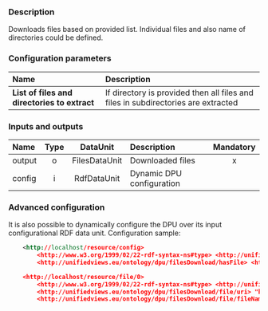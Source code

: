 ### Description

Downloads files based on provided list. Individual files and also name of directories could be defined.

### Configuration parameters

| Name | Description |
|:----|:----|
|**List of files and directories to extract** | If directory is provided then all files and files in subdirectories are extracted |

### Inputs and outputs

|Name |Type | DataUnit | Description | Mandatory |
|:--------|:------:|:------:|:-------------|:---------------------:|
|output |o| FilesDataUnit | Downloaded files |x|
|config |i| RdfDataUnit | Dynamic DPU configuration | |

### Advanced configuration

It is also possible to dynamically configure the DPU over its input configurational RDF data unit.
Configuration sample:
```xml
    <http://localhost/resource/config> 
        <http://www.w3.org/1999/02/22-rdf-syntax-ns#type> <http://unifiedviews.eu/ontology/dpu/filesDownload/Config>;
        <http://unifiedviews.eu/ontology/dpu/filesDownload/hasFile> <http://localhost/resource/file/0>.

    <http://localhost/resource/file/0>
        <http://www.w3.org/1999/02/22-rdf-syntax-ns#type> <http://unifiedviews.eu/ontology/dpu/filesDownload/File>;
        <http://unifiedviews.eu/ontology/dpu/filesDownload/file/uri> "http://www.zmluvy.gov.sk/data/att/117597_dokument.pdf";
        <http://unifiedviews.eu/ontology/dpu/filesDownload/file/fileName> "zmluva.pdf".
```
